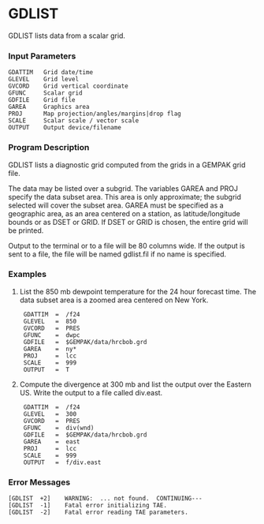 # GDLIST

GDLIST lists data from a scalar grid.

### Input Parameters
 
    GDATTIM   Grid date/time
    GLEVEL    Grid level
    GVCORD    Grid vertical coordinate
    GFUNC     Scalar grid
    GDFILE    Grid file
    GAREA     Graphics area
    PROJ      Map projection/angles/margins|drop flag
    SCALE     Scalar scale / vector scale
    OUTPUT    Output device/filename
 
 

### Program Description
 
GDLIST lists a diagnostic grid computed from the grids in a
GEMPAK grid file.

The data may be listed over a subgrid.  The variables GAREA
and PROJ specify the data subset area.  This area is only
approximate; the subgrid selected will cover the subset area.
GAREA must be specified as a geographic area, as an area
centered on a station, as latitude/longitude bounds or as
DSET or GRID.  If DSET or GRID is chosen, the entire grid
will be printed.

Output to the terminal or to a file will be 80 columns wide.
If the output is sent to a file, the file will be named
gdlist.fil if no name is specified.

 
### Examples
 
1. List the 850 mb dewpoint temperature for the 24 hour
forecast time.  The data subset area is a zoomed area
centered on New York.
            
        GDATTIM	 =  /f24
        GLEVEL	 =  850
        GVCORD	 =  PRES
        GFUNC	 =  dwpc
        GDFILE	 =  $GEMPAK/data/hrcbob.grd
        GAREA	 =  ny*
        PROJ	 =  lcc
        SCALE	 =  999
        OUTPUT	 =  T

2. Compute the divergence at 300 mb and list the output
over the Eastern US.  Write the output to a file
called div.east.
    
        GDATTIM	 =  /f24
        GLEVEL	 =  300
        GVCORD	 =  PRES
        GFUNC	 =  div(wnd)
        GDFILE	 =  $GEMPAK/data/hrcbob.grd
        GAREA	 =  east
        PROJ	 =  lcc
        SCALE	 =  999
        OUTPUT	 =  f/div.east

### Error Messages
 
    [GDLIST  +2]    WARNING:  ... not found.  CONTINUING---
    [GDLIST  -1]    Fatal error initializing TAE.
    [GDLIST  -2]    Fatal error reading TAE parameters.
